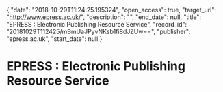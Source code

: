 {
  "date": "2018-10-29T11:24:25.195324", 
  "open_access": true, 
  "target_url": "http://www.epress.ac.uk/", 
  "description": "", 
  "end_date": null, 
  "title": "EPRESS : Electronic Publishing Resource Service", 
  "record_id": "20181029T112425/mBmUaJPyvNKsb1fi8dJZUw==", 
  "publisher": "epress.ac.uk", 
  "start_date": null
}

# EPRESS : Electronic Publishing Resource Service

